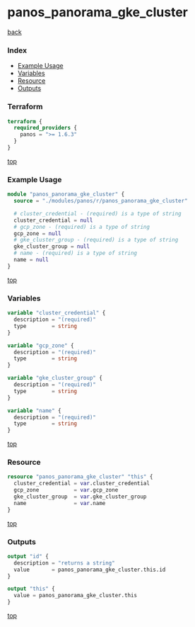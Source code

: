 # panos_panorama_gke_cluster

[back](../panos.md)

### Index

- [Example Usage](#example-usage)
- [Variables](#variables)
- [Resource](#resource)
- [Outputs](#outputs)

### Terraform

```terraform
terraform {
  required_providers {
    panos = ">= 1.6.3"
  }
}
```

[top](#index)

### Example Usage

```terraform
module "panos_panorama_gke_cluster" {
  source = "./modules/panos/r/panos_panorama_gke_cluster"

  # cluster_credential - (required) is a type of string
  cluster_credential = null
  # gcp_zone - (required) is a type of string
  gcp_zone = null
  # gke_cluster_group - (required) is a type of string
  gke_cluster_group = null
  # name - (required) is a type of string
  name = null
}
```

[top](#index)

### Variables

```terraform
variable "cluster_credential" {
  description = "(required)"
  type        = string
}

variable "gcp_zone" {
  description = "(required)"
  type        = string
}

variable "gke_cluster_group" {
  description = "(required)"
  type        = string
}

variable "name" {
  description = "(required)"
  type        = string
}
```

[top](#index)

### Resource

```terraform
resource "panos_panorama_gke_cluster" "this" {
  cluster_credential = var.cluster_credential
  gcp_zone           = var.gcp_zone
  gke_cluster_group  = var.gke_cluster_group
  name               = var.name
}
```

[top](#index)

### Outputs

```terraform
output "id" {
  description = "returns a string"
  value       = panos_panorama_gke_cluster.this.id
}

output "this" {
  value = panos_panorama_gke_cluster.this
}
```

[top](#index)